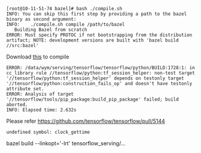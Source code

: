 ```
[root@10-11-51-74 bazel]# bash ./compile.sh
INFO: You can skip this first step by providing a path to the bazel binary as second argument:
INFO:    ./compile.sh compile /path/to/bazel
   Building Bazel from scratch
ERROR: Must specify PROTOC if not bootstrapping from the distribution artifact; NOTE: development versions are built with 'bazel build //src:bazel'
```
Download [this](https://github.com/bazelbuild/bazel/releases/download/0.4.2/bazel-0.4.2-dist.zip) to compile

```
ERROR: /data/wym/serving/tensorflow/tensorflow/python/BUILD:1728:1: in cc_library rule //tensorflow/python:tf_session_helper: non-test target '//tensorflow/python:tf_session_helper' depends on testonly target '//tensorflow/python:construction_fails_op' and doesn't have testonly attribute set.
ERROR: Analysis of target '//tensorflow/tools/pip_package:build_pip_package' failed; build aborted.
INFO: Elapsed time: 2.632s
```
Please refer https://github.com/tensorflow/tensorflow/pull/5144

```
undefined symbol: clock_gettime
```
bazel build --linkopt='-lrt'  tensorflow_serving/...
